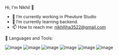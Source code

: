  Hi, I'm Nikhil 👋
 
<!--  ![image title](https://rushter.com/counter.svg) -->


- 🔭 I’m currently working in Pheuture Studio
- 🌱 I’m currently learning backend.
- 📫 How to reach me: nikhiljha3522@gmail.com

🚀 Languages and Tools:

![image](https://user-images.githubusercontent.com/71602391/206434195-d6135c77-565d-4ca1-908b-708aff0195ae.png)
![image](https://user-images.githubusercontent.com/71602391/206434275-93e5cd45-ef18-4705-b21a-ddc810195667.png)
![image](https://user-images.githubusercontent.com/71602391/206434331-e3bb1d63-07b6-474c-b91f-a7f0795fef31.png)
![image](https://user-images.githubusercontent.com/71602391/206434468-263a8a7a-cf03-48b0-9e75-d59ee0c9b4a3.png)
![image](https://user-images.githubusercontent.com/71602391/206434564-d521ed61-90f4-4b0f-ba20-2cdb80529187.png)
![image](https://user-images.githubusercontent.com/71602391/206434410-a530a8ea-1c59-446d-bab0-35e63d21a1c1.png)
